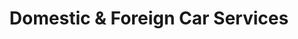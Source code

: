 ---
title: "Domestic & Foreign Car Services"
url: /south-euclid/domestic-und-foreign-car-services/
shop: Autowerkstatt
---